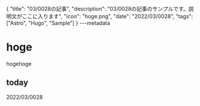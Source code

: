 {
  "title": "03/0028の記事",
  "description": "03/0028の記事のサンプルです。説明文がここに入ります",
  "icon": "hoge.png",
  "date": "2022/03/0028",
  "tags": ["Astro", "Hugo", "Sample"]
}
---metadata

# hoge
hogehoge

## today
2022/03/0028